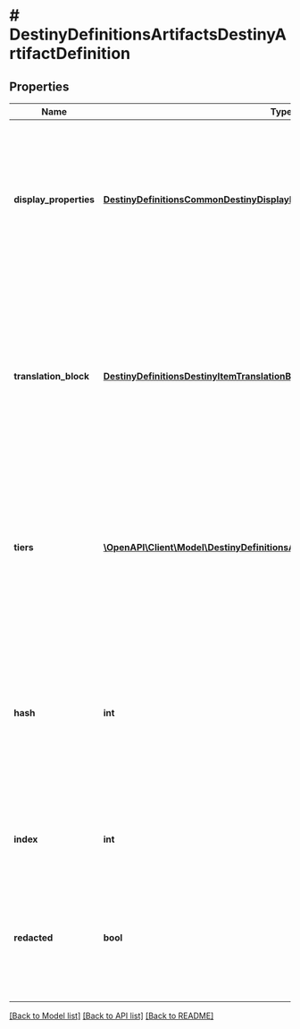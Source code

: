 # # DestinyDefinitionsArtifactsDestinyArtifactDefinition

## Properties

Name | Type | Description | Notes
------------ | ------------- | ------------- | -------------
**display_properties** | [**DestinyDefinitionsCommonDestinyDisplayPropertiesDefinition**](DestinyDefinitionsCommonDestinyDisplayPropertiesDefinition.md) | Any basic display info we know about the Artifact. Currently sourced from a related inventory item, but the source of this data is subject to change. | [optional]
**translation_block** | [**DestinyDefinitionsDestinyItemTranslationBlockDefinition**](DestinyDefinitionsDestinyItemTranslationBlockDefinition.md) | Any Geometry/3D info we know about the Artifact. Currently sourced from a related inventory item&#39;s gearset information, but the source of this data is subject to change. | [optional]
**tiers** | [**\OpenAPI\Client\Model\DestinyDefinitionsArtifactsDestinyArtifactTierDefinition[]**](DestinyDefinitionsArtifactsDestinyArtifactTierDefinition.md) | Any Tier/Rank data related to this artifact, listed in display order.  Currently sourced from a Vendor, but this source is subject to change. | [optional]
**hash** | **int** | The unique identifier for this entity. Guaranteed to be unique for the type of entity, but not globally.  When entities refer to each other in Destiny content, it is this hash that they are referring to. | [optional]
**index** | **int** | The index of the entity as it was found in the investment tables. | [optional]
**redacted** | **bool** | If this is true, then there is an entity with this identifier/type combination, but BNet is not yet allowed to show it. Sorry! | [optional]

[[Back to Model list]](../../README.md#models) [[Back to API list]](../../README.md#endpoints) [[Back to README]](../../README.md)
